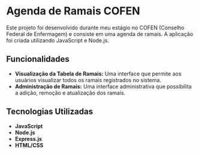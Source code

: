 # Agenda de Ramais COFEN

Este projeto foi desenvolvido durante meu estágio no COFEN (Conselho Federal de Enfermagem) e consiste em uma agenda de ramais. A aplicação foi criada utilizando JavaScript e Node.js.

## Funcionalidades

- **Visualização da Tabela de Ramais:** Uma interface que permite aos usuários visualizar todos os ramais registrados no sistema.
- **Administração de Ramais:** Uma interface administrativa que possibilita a adição, remoção e atualização dos ramais.

## Tecnologias Utilizadas

- **JavaScript**
- **Node.js**
- **Express.js**
- **HTML/CSS**
